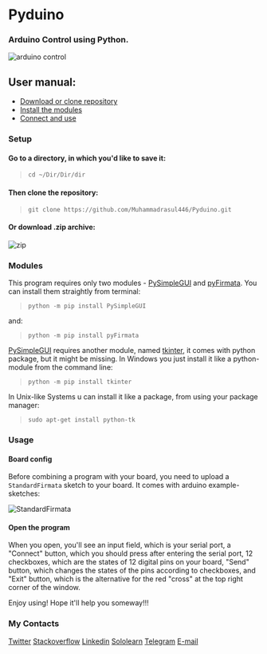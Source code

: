 # Pyduino 

### Arduino Control using Python.

![arduino control](https://user-images.githubusercontent.com/64916997/81459438-5dfc1400-91b9-11ea-9d74-bc46d3f5dc73.png)

## User manual:

* [Download or clone repository](#setup)
* [Install the modules](#modules)
* [Connect and use](#usage)

### Setup

#### Go to a directory, in which you'd like to save it:
> `cd ~/Dir/Dir/dir`

#### Then clone the repository:
> `git clone https://github.com/Muhammadrasul446/Pyduino.git`

#### Or download .zip archive:
![zip](https://user-images.githubusercontent.com/64916997/81459886-62293100-91bb-11ea-8c42-8f355dc8c021.png)

### Modules

This program requires only two modules - [PySimpleGUI](https://pypi.org/project/PySimpleGUI/) and [pyFirmata](https://pypi.org/project/pyFirmata/). You can install them straightly from terminal:

> `python -m pip install PySimpleGUI`

and:

> `python -m pip install pyFirmata`

[PySimpleGUI](https://pypi.org/project/PySimpleGUI/) requires another module, named [tkinter](https://wiki.python.org/moin/TkInter), it comes with python package, but it might be missing. In Windows you just install it like a python-module from the command line:

> `python -m pip install tkinter`

In Unix-like Systems u can install it like a package, from using your package manager:

> `sudo apt-get install python-tk`

### Usage

#### Board config

Before combining a program with your board, you need to upload a `StandardFirmata` sketch to your board. It comes with arduino example-sketches:

![StandardFirmata](https://user-images.githubusercontent.com/64916997/81460364-60ad3800-91be-11ea-9ca0-b596d00c166e.png)

#### Open the program

When you open, you'll see an input field, which is your serial port, a "Connect" button, which you should press after entering the serial port, 12 checkboxes, which are the states of 12 digital pins on your board, "Send" button, which changes the states of the pins according to checkboxes, and "Exit" button, which is the alternative for the red "cross" at the top right corner of the window.

Enjoy using! Hope it'll help you someway!!!

### My Contacts

[Twitter](https://twitter.com/A_M_R_4_4_6)
[Stackoverflow](https://stackoverflow.com/users/13490404/muhammadrasul)
[Linkedin](https://www.linkedin.com/in/muhammadrasul-abdulhayev-6644821a9/)
[Sololearn](https://www.sololearn.com/Profile/13162535)
[Telegram](https://t.me/A_M_R_4_4_6)
[E-mail](muhammadrasul446@mail.ru)
